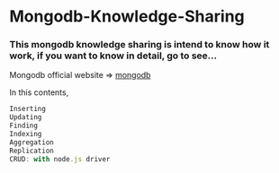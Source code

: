 # Mongodb-Knowledge-Sharing

<h3>
This mongodb knowledge sharing is intend to know how it work, if you want to know in detail, go to see...
</h3>

Mongodb official website => [mongodb](www.mongodb.com)


In this contents, 
```js
Inserting
Updating
Finding
Indexing
Aggregation
Replication
CRUD: with node.js driver
